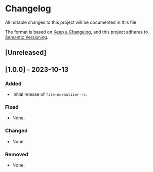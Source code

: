 # Changelog

All notable changes to this project will be documented in this file.

The format is based on [Keep a Changelog](https://keepachangelog.com/),
and this project adheres to [Semantic Versioning](https://semver.org/).

## [Unreleased]

## [1.0.0] - 2023-10-13

### Added

- Initial release of `file-normalizer-rs`.

### Fixed

- None.

### Changed

- None.

### Removed

- None.

